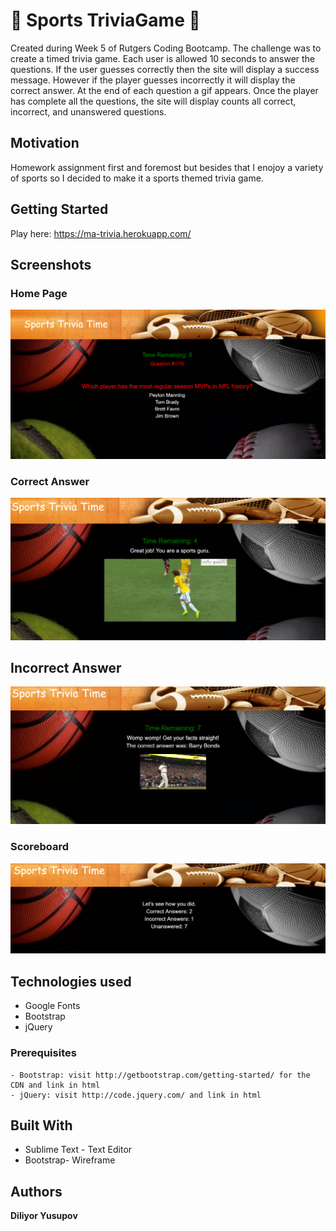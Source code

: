 # :basketball:  Sports TriviaGame  :football:

Created during Week 5 of Rutgers Coding Bootcamp. The challenge was to create a timed trivia game. Each user is allowed 10 seconds to answer the questions. If the user guesses correctly then the site will display a success message. However if the player guesses incorrectly it will display the correct answer. At the end of each question a gif appears. Once the player has complete all the questions, the site will display counts all correct, incorrect, and unanswered questions.

## Motivation

Homework assignment first and foremost but besides that I enojoy a variety of sports so I decided to make it a sports themed trivia game.

## Getting Started
Play here: https://ma-trivia.herokuapp.com/

## Screenshots

### Home Page
![Landing Page](/screenshots/home.png)

### Correct Answer
![Answer-Correct](screenshots/correct.png)

## Incorrect Answer
![Answer-Wrong](screenshots/incorrect.png)

### Scoreboard
![Scoreboard](screenshots/score.png)


## Technologies used
- Google Fonts
- Bootstrap
- jQuery

### Prerequisites

```
- Bootstrap: visit http://getbootstrap.com/getting-started/ for the CDN and link in html
- jQuery: visit http://code.jquery.com/ and link in html
```

## Built With

* Sublime Text - Text Editor
* Bootstrap- Wireframe

## Authors

**Diliyor Yusupov**
